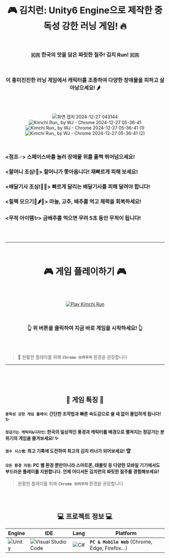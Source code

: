 <div align="center">
 
# 🎮 김치런: Unity6 Engine으로 제작한 중독성 강한 러닝 게임! 🔥

<br>


 
### 🇰🇷 한국의 맛을 담은 짜릿한 질주! 김치 Run! 🇰🇷

<br>

### 이 흥미진진한 러닝 게임에서 캐릭터를 조종하여 다양한 장애물을 피하고 살아남으세요! 🌶️  

<br><br>

![화면 캡처 2024-12-27 043144](https://github.com/user-attachments/assets/7fe93b55-5a32-44cf-924c-652c8cac2c0a)
![Kimchi Run_ by WJ - Chrome 2024-12-27 05-36-41](https://github.com/user-attachments/assets/17bd5865-e589-4781-914b-e15b53621c1f)
![Kimchi Run_ by WJ - Chrome 2024-12-27 05-36-41 (1)](https://github.com/user-attachments/assets/602a23aa-c43d-4b7a-ba42-44ee29bcaf45)
![Kimchi Run_ by WJ - Chrome 2024-12-27 05-36-41 (2)](https://github.com/user-attachments/assets/cbd4aa16-59c3-4231-96ca-92bf17174889)


</div>  

<br>

### <점프♂️> 스페이스바를 눌러 장애물 위를 훌쩍 뛰어넘으세요! 
### <할머니 조심!👵> 할머니가 쫓아옵니다! 재빠르게 피해 보세요! 
### <배달기사 조심!🚴‍♀️> 빠르게 달리는 배달기사를 피해 달려야 합니다! 
### <힐팩 모으기🧄🌶🥬> 마늘, 고추, 배추를 먹고 체력을 회복하세요! 
### <무적 아이템✨> 금배추를 먹으면 무려 5초 동안 무적이 됩니다! 

<br><br><hr><br>

 # <div align="center"> 🎮 게임 플레이하기 🎮 </div>

<br><br>

<div align="center">
  
[![Play Kimchi Run](https://img.shields.io/badge/PLAY%20KIMCHI%20RUN-FF0000?style=for-the-badge&logo=unity&logoColor=white)](https://play.unity.com/en/games/4fe595e3-40c7-45d0-9f26-e1b2e271d5fa/kimchi-run-by-wj)

<br>

### **👆 위 버튼을 클릭하여 지금 바로 게임을 시작하세요! 👆**
</div>


<br>


<br>

> 📢 원활한 플레이를 위해 **`Chrome 브라우저`** 환경을 권장합니다

<hr><br><br>

<div align="center">

<br>
 
## 🎯 게임 특징 🎯

</div>

#### `중독성 강한 게임 플레이`: 간단한 조작법과 빠른 속도감으로 쉴 새 없이 몰입하게 됩니다! ✨  
#### `정감가는 캐릭터&디자인`: 한국의 일상적인 풍경과 캐릭터를 배경으로 펼쳐지는 정감가는 분위기의 게임을 즐겨보세요! ✨      
#### `점수 시스템`: 최고 기록에 도전하여 최고의 김치 러너가 되어보세요! 🏆    
#### `모든 환경 지원`: PC 웹 환경 뿐만아니라 스마트폰, 태블릿 등 다양한 모바일 기기에서도 부드러운 플레이를 지원합니다. 언제 어디서든 김치런의 짜릿한 질주를 경험해보세요!
> 원활한 플레이를 위해 **`Chrome 브라우저`** 환경을 권장합니다


<br>

<div align="center">

<br>
 
## 💻 프로젝트 정보 💻


 
| Engine | IDE | Lang | Platform |
|---|---|---|---|
| ![Unity](https://img.shields.io/badge/unity-%23000000.svg?style=for-the-badge&logo=unity&logoColor=white) | ![Visual Studio Code](https://img.shields.io/badge/Visual%20Studio%20Code-0078d7.svg?style=for-the-badge&logo=visual-studio-code&logoColor=white) | ![C#](https://img.shields.io/badge/c%23-%23239120.svg?style=for-the-badge&logo=csharp&logoColor=white) | **`PC & Mobile Web`** (Chrome, Edge, Firefox...) |


</div>

<br>
<br>
